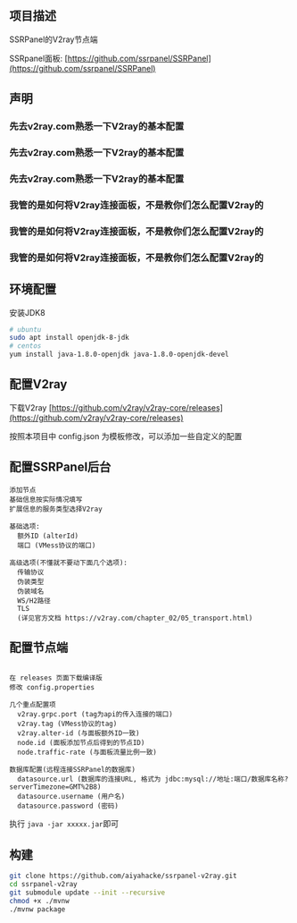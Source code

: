 ## 项目描述
SSRPanel的V2ray节点端

SSRpanel面板: 
[https://github.com/ssrpanel/SSRPanel](https://github.com/ssrpanel/SSRPanel)

## 声明

### 先去v2ray.com熟悉一下V2ray的基本配置
### 先去v2ray.com熟悉一下V2ray的基本配置
### 先去v2ray.com熟悉一下V2ray的基本配置
### 我管的是如何将V2ray连接面板，不是教你们怎么配置V2ray的
### 我管的是如何将V2ray连接面板，不是教你们怎么配置V2ray的
### 我管的是如何将V2ray连接面板，不是教你们怎么配置V2ray的

## 环境配置

安装JDK8
```bash
# ubuntu
sudo apt install openjdk-8-jdk
# centos
yum install java-1.8.0-openjdk java-1.8.0-openjdk-devel
```

## 配置V2ray

下载V2ray
[https://github.com/v2ray/v2ray-core/releases](https://github.com/v2ray/v2ray-core/releases)

按照本项目中 config.json 为模板修改，可以添加一些自定义的配置

## 配置SSRPanel后台
```
添加节点
基础信息按实际情况填写
扩展信息的服务类型选择V2ray

基础选项:
  额外ID (alterId)
  端口 (VMess协议的端口)
  
高级选项(不懂就不要动下面几个选项): 
  传输协议
  伪装类型
  伪装域名
  WS/H2路径
  TLS
  (详见官方文档 https://v2ray.com/chapter_02/05_transport.html)
```

## 配置节点端
```

在 releases 页面下载编译版
修改 config.properties

几个重点配置项
  v2ray.grpc.port (tag为api的传入连接的端口)
  v2ray.tag (VMess协议的tag)
  v2ray.alter-id (与面板额外ID一致)
  node.id (面板添加节点后得到的节点ID)
  node.traffic-rate (与面板流量比例一致)

数据库配置(远程连接SSRPanel的数据库)
  datasource.url (数据库的连接URL, 格式为 jdbc:mysql://地址:端口/数据库名称?serverTimezone=GMT%2B8)
  datasource.username (用户名)
  datasource.password (密码)
```

执行 `java -jar xxxxx.jar`即可

## 构建
```bash
git clone https://github.com/aiyahacke/ssrpanel-v2ray.git
cd ssrpanel-v2ray
git submodule update --init --recursive
chmod +x ./mvnw
./mvnw package
```
